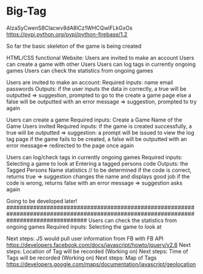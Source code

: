 # Big-Tag

AIzaSyCwenS8Clacwv8dA8lCz1WHCQwIFLkGxOs
https://pypi.python.org/pypi/python-firebase/1.2

So far the basic skeleton of the game is being created

HTML/CSS functional Website: 
  Users are invited to make an account
  Users can create a game with other Users
  Users can log tags in currently ongoing games
  Users can check the statistics from ongoing games
  
Users are invited to make an account:
 Required inputs:
    name
    email
    passwords
 Outputs:
    if the user inputs the data in correctly, a true will be outputted => suggestion, prompted to go to the create a game page
    else a false will be outputted with an error message => suggestion, prompted to try again
  
Users can create a game
  Required inputs:
    Create a Game
    Name of the Game
    Users invited
  Required inputs:
      if the game is created successfully, a true will be outputted => suggestion: a prompt will be issued to view the log tag page
      if the game fails to be created, a false will be outputted with an error message=> redirected to the page once again
  
Users can log/check tags in currently ongoing games
  Required inputs:
      Selecting a game to look at
      Entering a tagged persons code
  Outputs:
      the Tagged Persons Name
      statistics // to be determined
      if the code is correct, returns true => suggestion changes the name and displays good job
      if the code is wrong, returns false  with an error message => suggestion asks again 
  
  
Going to be developed later!
########################################################################################################################################
Users can check the statistics from ongoing games
  Required inputs: 
    Selecting the game to look at
    
Next steps: JS would pull user information from FB with FB API https://developers.facebook.com/docs/javascript/howto/jquery/v2.8
Next steps: Location of Tag will be recorded (Working on)
Next steps: Time of Tags will be recorded (Working on)
Next steps: Map of Tags https://developers.google.com/maps/documentation/javascript/geolocation

